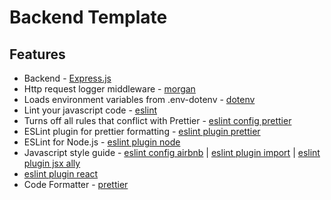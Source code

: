 # Backend Template

## Features

- Backend - [Express.js](https://expressjs.com/)
- Http request logger middleware - [morgan](https://github.com/expressjs/morgan)
- Loads environment variables from .env-dotenv - [dotenv](https://github.com/motdotla/dotenv)
- Lint your javascript code - [eslint](https://eslint.org/)
- Turns off all rules that conflict with Prettier - [eslint config prettier](https://github.com/prettier/eslint-config-prettier)
- ESLint plugin for prettier formatting - [eslint plugin prettier](https://github.com/prettier/eslint-plugin-prettier)
- ESLint for Node.js - [eslint plugin node](https://www.npmjs.com/package/eslint-plugin-node)
- Javascript style guide - [eslint config airbnb](https://www.npmjs.com/package/eslint-config-airbnb) | [eslint plugin import](https://github.com/benmosher/eslint-plugin-import) | [eslint plugin jsx ally](https://www.npmjs.com/package/eslint-plugin-jsx-a11y)
- [eslint plugin react](https://github.com/yannickcr/eslint-plugin-react)
- Code Formatter - [prettier](https://prettier.io/)
